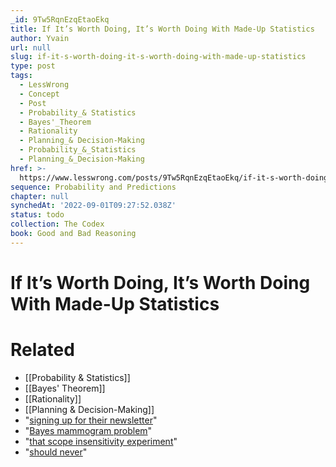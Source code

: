 ```yaml
---
_id: 9Tw5RqnEzqEtaoEkq
title: If It’s Worth Doing, It’s Worth Doing With Made-Up Statistics
author: Yvain
url: null
slug: if-it-s-worth-doing-it-s-worth-doing-with-made-up-statistics
type: post
tags:
  - LessWrong
  - Concept
  - Post
  - Probability_& Statistics
  - Bayes'_Theorem
  - Rationality
  - Planning_& Decision-Making
  - Probability_&_Statistics
  - Planning_&_Decision-Making
href: >-
  https://www.lesswrong.com/posts/9Tw5RqnEzqEtaoEkq/if-it-s-worth-doing-it-s-worth-doing-with-made-up-statistics
sequence: Probability and Predictions
chapter: null
synchedAt: '2022-09-01T09:27:52.038Z'
status: todo
collection: The Codex
book: Good and Bad Reasoning
---
```


# If It’s Worth Doing, It’s Worth Doing With Made-Up Statistics


# Related

- [[Probability & Statistics]]
- [[Bayes' Theorem]]
- [[Rationality]]
- [[Planning & Decision-Making]]
- "[signing up for their newsletter](http://appliedrationality.org/newsletter-popup/)"
- "[Bayes mammogram problem](http://yudkowsky.net/rational/bayes)"
- "[that scope insensitivity experiment](http://en.wikipedia.org/wiki/Scope_neglect)"
- "[should never](http://www.psych.umn.edu/faculty/grove/096clinicalversusmechanicalprediction.pdf)"